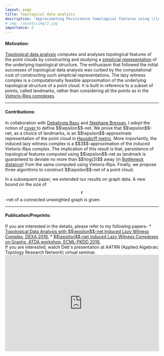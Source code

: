 ```yaml
---
layout: page
title: Topological data analysis
description: 'Approximating Persistence homological features using \(\epsilon\)-net and lazy witness complex'
# img: /assets/img/3.jpg
importance: 2
---
```

<h4>Motivation: </h4> 
<a href = "https://en.wikipedia.org/wiki/Topological_data_analysis">Topological data analysis</a> computes and analyses topological features of the point clouds by constructing and studying a <a href="https://en.wikipedia.org/wiki/Simplicial_complex"> simplicial representation</a> of the underlying topological structure. The enthusiasm that followed the initial successes of topological data analysis was curbed by the computational cost of constructing such simplicial representations. The lazy witness complex is a computationally feasible approximation of the underlying topological structure of a point cloud. It is built in reference to a subset of points, called landmarks, rather than considering all the points as in the <a href="https://en.wikipedia.org/wiki/Vietoris%E2%80%93Rips_complex">Vietoris-Rips complexes</a>. 

<hr>

<h4> Contributions: </h4>
In collaboration with <a href = "https://debabrota-basu.github.io/">Debabrota Basu</a> and <a href="https://www.comp.nus.edu.sg/~steph/"> Stephane Bressan</a>, I adopt the notion of <a href="https://en.wikipedia.org/wiki/Cover_(topology)">cover </a> to define $$\epsilon$$-net. We prove that $$\epsilon$$-net, as a choice of landmarks, is an $$\epsilon$$-approximate representation of the point cloud in <a href="https://en.wikipedia.org/wiki/Hausdorff_distance">Hausdorff metric</a>. More importantly, the induced lazy witness complex is a $$3$$-approximation of the induced Vietoris-Rips complex. The implication of this result is that, persistence of topological features computed using $$\epsilon$$-net as landmark is guaranteed to deviate no more than $$\log(3)$$ away (in <a href="http://gudhi.gforge.inria.fr/doc/latest/group__bottleneck__distance.html">Bottleneck distance</a>) from the same computed using Vietoris-Rips. Finally, we propose three algorithms to construct $$\epsilon$$-net of a point cloud.

In a subsequent paper, we extended our results on graph data. A new bound on the size of $$\epsilon$$-net of a connected unweighted graph is given.
<hr>
<h4> Publication/Preprints: </h4>
If you are interested in the details, please refer to my following papers-
* <a href = "https://link.springer.com/chapter/10.1007/978-3-030-27618-8_28">Topological Data Analysis with $$\epsilon$$-net Induced Lazy Witness Complex, DEXA 2019.<a> 
* <a href = "https://arxiv.org/pdf/2009.13071.pdf" > $$\epsilon$$-net Induced Lazy Witness Complexes on Graphs, ATDA workshop, ECML-PKDD 2019. </a>

<div class = "caption"> If you are interested, watch Deb's presentation at AATRN (Applied Algebraic Topology Research Network) virtual seminar. </div>
<iframe width="100%" height="315" src="https://www.youtube.com/watch?v=FKRw07rb-4g&t=2527s" frameborder="0" allow="autoplay; encrypted-media" allowfullscreen> </iframe>
<!-- Every project has a beautiful feature showcase page.
It's easy to include images in a flexible 3-column grid format.
Make your photos 1/3, 2/3, or full width.

To give your project a background in the portfolio page, just add the img tag to the front matter like so:

    ---
    layout: page
    title: project
    description: a project with a background image
    img: /assets/img/12.jpg
    ---

<div class="row">
    <div class="col-sm mt-3 mt-md-0">
        <img class="img-fluid rounded z-depth-1" src="{{ '/assets/img/1.jpg' | relative_url }}" alt="" title="example image"/>
    </div>
    <div class="col-sm mt-3 mt-md-0">
        <img class="img-fluid rounded z-depth-1" src="{{ '/assets/img/3.jpg' | relative_url }}" alt="" title="example image"/>
    </div>
    <div class="col-sm mt-3 mt-md-0">
        <img class="img-fluid rounded z-depth-1" src="{{ '/assets/img/5.jpg' | relative_url }}" alt="" title="example image"/>
    </div>
</div>
<div class="caption">
    Caption photos easily. On the left, a road goes through a tunnel. Middle, leaves artistically fall in a hipster photoshoot. Right, in another hipster photoshoot, a lumberjack grasps a handful of pine needles.
</div>
<div class="row">
    <div class="col-sm mt-3 mt-md-0">
        <img class="img-fluid rounded z-depth-1" src="{{ '/assets/img/5.jpg' | relative_url }}" alt="" title="example image"/>
    </div>
</div>
<div class="caption">
    This image can also have a caption. It's like magic.
</div>

You can also put regular text between your rows of images.
Say you wanted to write a little bit about your project before you posted the rest of the images.
You describe how you toiled, sweated, *bled* for your project, and then... you reveal it's glory in the next row of images.


<div class="row justify-content-sm-center">
    <div class="col-sm-8 mt-3 mt-md-0">
        <img class="img-fluid rounded z-depth-1" src="{{ '/assets/img/6.jpg' | relative_url }}" alt="" title="example image"/>
    </div>
    <div class="col-sm-4 mt-3 mt-md-0">
        <img class="img-fluid rounded z-depth-1" src="{{ '/assets/img/11.jpg' | relative_url }}" alt="" title="example image"/>
    </div>
</div>
<div class="caption">
    You can also have artistically styled 2/3 + 1/3 images, like these.
</div>


The code is simple.
Just wrap your images with `<div class="col-sm">` and place them inside `<div class="row">` (read more about the <a href="https://getbootstrap.com/docs/4.4/layout/grid/" target="_blank">Bootstrap Grid</a> system).
To make images responsive, add `img-fluid` class to each; for rounded corners and shadows use `rounded` and `z-depth-1` classes.
Here's the code for the last row of images above:

```html
<div class="row justify-content-sm-center">
    <div class="col-sm-8 mt-3 mt-md-0">
        <img class="img-fluid rounded z-depth-1" src="{{ '/assets/img/6.jpg' | relative_url }}" alt="" title="example image"/>
    </div>
    <div class="col-sm-4 mt-3 mt-md-0">
        <img class="img-fluid rounded z-depth-1" src="{{ '/assets/img/11.jpg' | relative_url }}" alt="" title="example image"/>
    </div>
</div> -->
<!-- ``` -->
